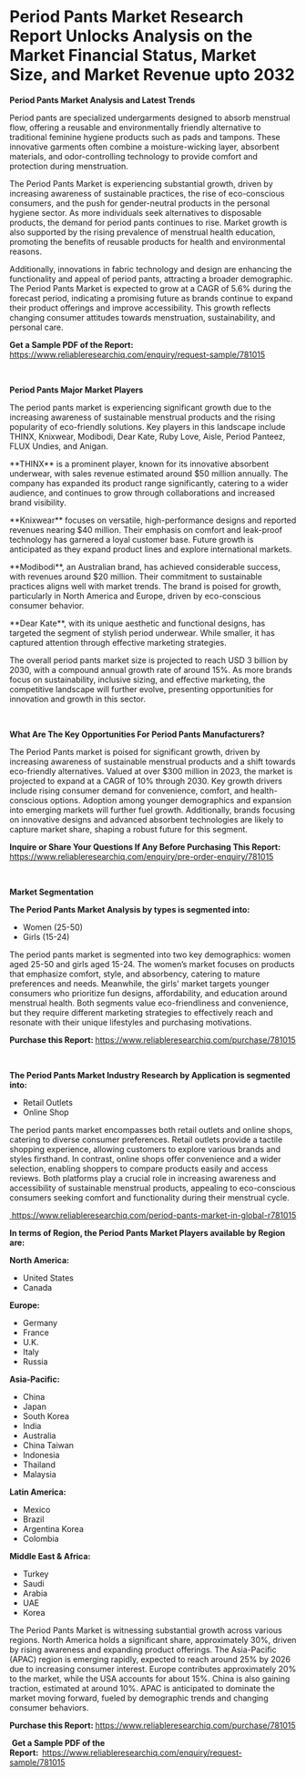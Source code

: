 <p><h1>Period Pants Market Research Report Unlocks Analysis on the Market Financial Status, Market Size, and Market Revenue upto 2032</h1></p><p><strong>Period Pants Market Analysis and Latest Trends</strong></p>
<p><p>Period pants are specialized undergarments designed to absorb menstrual flow, offering a reusable and environmentally friendly alternative to traditional feminine hygiene products such as pads and tampons. These innovative garments often combine a moisture-wicking layer, absorbent materials, and odor-controlling technology to provide comfort and protection during menstruation.</p><p>The Period Pants Market is experiencing substantial growth, driven by increasing awareness of sustainable practices, the rise of eco-conscious consumers, and the push for gender-neutral products in the personal hygiene sector. As more individuals seek alternatives to disposable products, the demand for period pants continues to rise. Market growth is also supported by the rising prevalence of menstrual health education, promoting the benefits of reusable products for health and environmental reasons.</p><p>Additionally, innovations in fabric technology and design are enhancing the functionality and appeal of period pants, attracting a broader demographic. The Period Pants Market is expected to grow at a CAGR of 5.6% during the forecast period, indicating a promising future as brands continue to expand their product offerings and improve accessibility. This growth reflects changing consumer attitudes towards menstruation, sustainability, and personal care.</p></p>
<p><strong>Get a Sample PDF of the Report:&nbsp;</strong> <a href="https://www.reliableresearchiq.com/enquiry/request-sample/781015?utm_campaign=1835&utm_medium=2&utm_source=Github&utm_content=ia&utm_term=15042025&utm_id=period-pants">https://www.reliableresearchiq.com/enquiry/request-sample/781015</a></p>
<p>&nbsp;</p>
<p><strong>Period Pants Major Market Players</strong></p>
<p><p>The period pants market is experiencing significant growth due to the increasing awareness of sustainable menstrual products and the rising popularity of eco-friendly solutions. Key players in this landscape include THINX, Knixwear, Modibodi, Dear Kate, Ruby Love, Aisle, Period Panteez, FLUX Undies, and Anigan.</p><p>**THINX** is a prominent player, known for its innovative absorbent underwear, with sales revenue estimated around $50 million annually. The company has expanded its product range significantly, catering to a wider audience, and continues to grow through collaborations and increased brand visibility.</p><p>**Knixwear** focuses on versatile, high-performance designs and reported revenues nearing $40 million. Their emphasis on comfort and leak-proof technology has garnered a loyal customer base. Future growth is anticipated as they expand product lines and explore international markets.</p><p>**Modibodi**, an Australian brand, has achieved considerable success, with revenues around $20 million. Their commitment to sustainable practices aligns well with market trends. The brand is poised for growth, particularly in North America and Europe, driven by eco-conscious consumer behavior.</p><p>**Dear Kate**, with its unique aesthetic and functional designs, has targeted the segment of stylish period underwear. While smaller, it has captured attention through effective marketing strategies. </p><p>The overall period pants market size is projected to reach USD 3 billion by 2030, with a compound annual growth rate of around 15%. As more brands focus on sustainability, inclusive sizing, and effective marketing, the competitive landscape will further evolve, presenting opportunities for innovation and growth in this sector.</p></p>
<p>&nbsp;</p>
<p><strong>What Are The Key Opportunities For Period Pants Manufacturers?</strong></p>
<p><p>The Period Pants market is poised for significant growth, driven by increasing awareness of sustainable menstrual products and a shift towards eco-friendly alternatives. Valued at over $300 million in 2023, the market is projected to expand at a CAGR of 10% through 2030. Key growth drivers include rising consumer demand for convenience, comfort, and health-conscious options. Adoption among younger demographics and expansion into emerging markets will further fuel growth. Additionally, brands focusing on innovative designs and advanced absorbent technologies are likely to capture market share, shaping a robust future for this segment.</p></p>
<p><strong>Inquire or Share Your Questions If Any Before Purchasing This Report:</strong> <a href="https://www.reliableresearchiq.com/enquiry/pre-order-enquiry/781015?utm_campaign=1835&utm_medium=2&utm_source=Github&utm_content=ia&utm_term=15042025&utm_id=period-pants">https://www.reliableresearchiq.com/enquiry/pre-order-enquiry/781015</a></p>
<p>&nbsp;</p>
<p><strong>Market Segmentation</strong></p>
<p><strong>The Period Pants Market Analysis by types is segmented into:</strong></p>
<p><ul><li>Women (25-50)</li><li>Girls (15-24)</li></ul></p>
<p><p>The period pants market is segmented into two key demographics: women aged 25-50 and girls aged 15-24. The women’s market focuses on products that emphasize comfort, style, and absorbency, catering to mature preferences and needs. Meanwhile, the girls' market targets younger consumers who prioritize fun designs, affordability, and education around menstrual health. Both segments value eco-friendliness and convenience, but they require different marketing strategies to effectively reach and resonate with their unique lifestyles and purchasing motivations.</p></p>
<p><strong>Purchase this Report:&nbsp;</strong><a href="https://www.reliableresearchiq.com/purchase/781015?utm_campaign=1835&utm_medium=2&utm_source=Github&utm_content=ia&utm_term=15042025&utm_id=period-pants">https://www.reliableresearchiq.com/purchase/781015</a></p>
<p>&nbsp;</p>
<p><strong>The Period Pants Market Industry Research by Application is segmented into:</strong></p>
<p><ul><li>Retail Outlets</li><li>Online Shop</li></ul></p>
<p><p>The period pants market encompasses both retail outlets and online shops, catering to diverse consumer preferences. Retail outlets provide a tactile shopping experience, allowing customers to explore various brands and styles firsthand. In contrast, online shops offer convenience and a wider selection, enabling shoppers to compare products easily and access reviews. Both platforms play a crucial role in increasing awareness and accessibility of sustainable menstrual products, appealing to eco-conscious consumers seeking comfort and functionality during their menstrual cycle.</p></p>
<p><a href="https://www.reliableresearchiq.com/period-pants-market-in-global-r781015?utm_campaign=1835&utm_medium=2&utm_source=Github&utm_content=ia&utm_term=15042025&utm_id=period-pants">&nbsp;https://www.reliableresearchiq.com/period-pants-market-in-global-r781015</a></p>
<p><strong>In terms of Region, the Period Pants Market Players available by Region are:</strong></p>
<p>
    <p> <strong> North America: </strong>
        <ul>
            <li>United States</li>
            <li>Canada</li>
        </ul>
        </p> 
    <p> <strong> Europe: </strong>
        <ul>
            <li>Germany</li>
            <li>France</li>
            <li>U.K.</li>
            <li>Italy</li>
            <li>Russia</li>
        </ul>
        </p> 
    <p> <strong> Asia-Pacific: </strong>
        <ul>
            <li>China</li>
            <li>Japan</li>
            <li>South Korea</li>
            <li>India</li>
            <li>Australia</li>
            <li>China Taiwan</li>
            <li>Indonesia</li>
            <li>Thailand</li>
            <li>Malaysia</li>
        </ul>
        </p> 
    <p> <strong> Latin America: </strong>
        <ul>
            <li>Mexico</li>
            <li>Brazil</li>
            <li>Argentina Korea</li>
            <li>Colombia</li>
        </ul>
        </p> 
    <p> <strong> Middle East & Africa: </strong>
        <ul>
            <li>Turkey</li>
            <li>Saudi</li>
            <li>Arabia</li>
            <li>UAE</li>
            <li>Korea</li>
        </ul>
    </p>
    </p>
<p><p>The Period Pants Market is witnessing substantial growth across various regions. North America holds a significant share, approximately 30%, driven by rising awareness and expanding product offerings. The Asia-Pacific (APAC) region is emerging rapidly, expected to reach around 25% by 2026 due to increasing consumer interest. Europe contributes approximately 20% to the market, while the USA accounts for about 15%. China is also gaining traction, estimated at around 10%. APAC is anticipated to dominate the market moving forward, fueled by demographic trends and changing consumer behaviors.</p></p>
<p><strong>Purchase this Report: </strong><a href="https://www.reliableresearchiq.com/purchase/781015?utm_campaign=1835&utm_medium=2&utm_source=Github&utm_content=ia&utm_term=15042025&utm_id=period-pants">https://www.reliableresearchiq.com/purchase/781015</a></p>
<p>&nbsp;<strong>Get a Sample PDF of the Report:&nbsp;&nbsp;</strong><a href="https://www.reliableresearchiq.com/enquiry/request-sample/781015?utm_campaign=1835&utm_medium=2&utm_source=Github&utm_content=ia&utm_term=15042025&utm_id=period-pants">https://www.reliableresearchiq.com/enquiry/request-sample/781015</a></p>
<p><strong></strong></p>
<p><p></p><p></p><p></p></p>